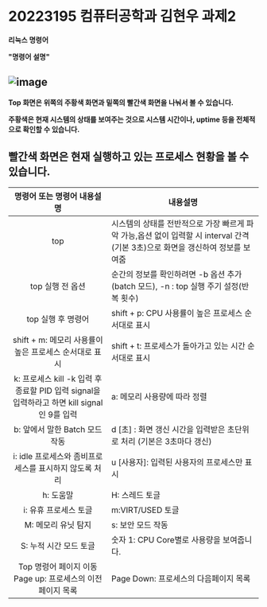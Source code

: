 # 20223195 컴퓨터공학과 김현우 과제2

**리눅스 명령어**

**"명령어 설명"** 

![image](https://user-images.githubusercontent.com/106826719/172023202-70da3ffc-e8fd-4077-9b76-d7b3776377bb.png)
---
**Top 화면은 위쪽의 주황색 화면과 밑쪽의 빨간색 화면을 나눠서 볼 수 있습니다.**

**주황색은 현재 시스템의 상태를 보여주는 것으로 시스템 시간이나, uptime 등을 전체적으로 확인할 수 있습니다.**

빨간색 화면은 현재 실행하고 있는 프로세스 현황을 볼 수 있습니다.
---
|명령어 또는 명령어 내용설명|내용설명|
|:---:|---|
|top|시스템의 상태를 전반적으로 가장 빠르게 파악 가능,옵션 없이 입력할 시 interval 간격(기본 3초)으로 화면을 갱신하여 정보를 보여줌|
|top 실행 전 옵션|순간의 정보를 확인하려면 -b 옵션 추가(batch 모드), -n : top 실행 주기 설정(반복 횟수)|
|top 실행 후 명령어|shift + p: CPU 사용률이 높은 프로세스 순서대로 표시|
|shift + m: 메모리 사용률이 높은 프로세스 순서대로 표시|shift + t: 프로세스가 돌아가고 있는 시간 순서대로 표시|
|k: 프로세스 kill -k 입력 후 종료할 PID 입력 signal을 입력하라고 하면 kill signal 인 9를 입력|a: 메모리 사용량에 따라 정렬|
|b: 앞에서 말한 Batch 모드 작동|d [초] : 화면 갱신 시간을 입력받은 초단위로 처리 (기본은 3초마다 갱신)|
|i: idle 프로세스와 좀비프로세스를 표시하지 않도록 처리|u [사용자]: 입력된 사용자의 프로세스만 표시|
|h: 도움말|H: 스레드 토글|
|i: 유휴 프로세스 토글|m:VIRT/USED 토글|
|M: 메모리 유닛 탐지|s: 보안 모드 작동|
|S: 누적 시간 모드 토글|숫자 1: CPU Core별로 사용량을 보여줍니다.|
|Top 명령어 페이지 이동 Page up: 프로세스의 이전페이지 목록|Page Down: 프로세스의 다음페이지 목록|


